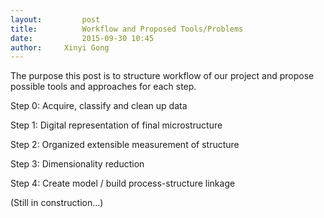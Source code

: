 ```yaml
---
layout:     	post
title:      	Workflow and Proposed Tools/Problems
date:       	2015-09-30 10:45
author:     Xinyi Gong
---
```


The purpose this post is to structure workflow of our project and propose possible tools and approaches for each step.

Step 0: Acquire, classify and clean up data 

Step 1: Digital representation of final microstructure

Step 2: Organized extensible measurement of structure

Step 3: Dimensionality reduction

Step 4: Create model / build process-structure linkage

(Still in construction…)